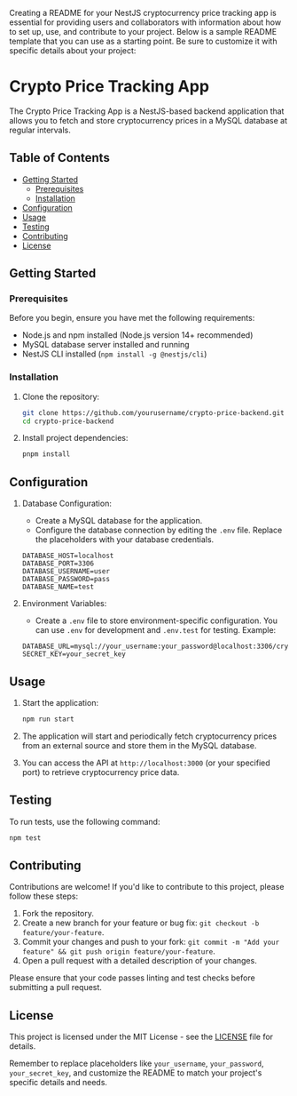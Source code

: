 Creating a README for your NestJS cryptocurrency price tracking app is essential for providing users and collaborators with information about how to set up, use, and contribute to your project. Below is a sample README template that you can use as a starting point. Be sure to customize it with specific details about your project:

# Crypto Price Tracking App

The Crypto Price Tracking App is a NestJS-based backend application that allows you to fetch and store cryptocurrency prices in a MySQL database at regular intervals.

## Table of Contents

- [Getting Started](#getting-started)
  - [Prerequisites](#prerequisites)
  - [Installation](#installation)
- [Configuration](#configuration)
- [Usage](#usage)
- [Testing](#testing)
- [Contributing](#contributing)
- [License](#license)

## Getting Started

### Prerequisites

Before you begin, ensure you have met the following requirements:

- Node.js and npm installed (Node.js version 14+ recommended)
- MySQL database server installed and running
- NestJS CLI installed (`npm install -g @nestjs/cli`)

### Installation

1. Clone the repository:

   ```bash
   git clone https://github.com/yourusername/crypto-price-backend.git
   cd crypto-price-backend
   ```

2. Install project dependencies:

   ```bash
   pnpm install
   ```

## Configuration

1. Database Configuration:

   - Create a MySQL database for the application.
   - Configure the database connection by editing the `.env` file. Replace the placeholders with your database credentials.

   ```env
   DATABASE_HOST=localhost
   DATABASE_PORT=3306
   DATABASE_USERNAME=user
   DATABASE_PASSWORD=pass
   DATABASE_NAME=test
   ```

2. Environment Variables:

   - Create a `.env` file to store environment-specific configuration. You can use `.env` for development and `.env.test` for testing. Example:

   ```
   DATABASE_URL=mysql://your_username:your_password@localhost:3306/crypto_prices
   SECRET_KEY=your_secret_key
   ```

## Usage

1. Start the application:

   ```bash
   npm run start
   ```

2. The application will start and periodically fetch cryptocurrency prices from an external source and store them in the MySQL database.

3. You can access the API at `http://localhost:3000` (or your specified port) to retrieve cryptocurrency price data.

## Testing

To run tests, use the following command:

```bash
npm test
```

## Contributing

Contributions are welcome! If you'd like to contribute to this project, please follow these steps:

1. Fork the repository.
2. Create a new branch for your feature or bug fix: `git checkout -b feature/your-feature`.
3. Commit your changes and push to your fork: `git commit -m "Add your feature" && git push origin feature/your-feature`.
4. Open a pull request with a detailed description of your changes.

Please ensure that your code passes linting and test checks before submitting a pull request.

## License

This project is licensed under the MIT License - see the [LICENSE](LICENSE) file for details.


Remember to replace placeholders like `your_username`, `your_password`, `your_secret_key`, and customize the README to match your project's specific details and needs.